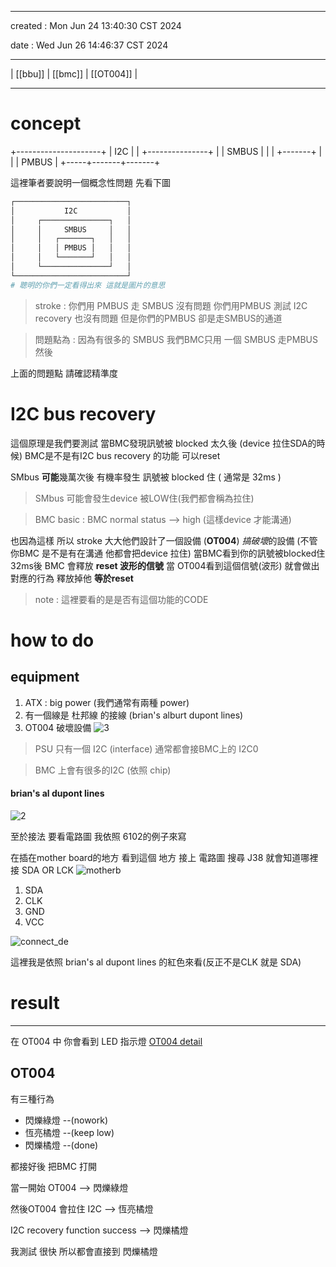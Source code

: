 -------------------------------------------------------------------------------
created	:	Mon Jun 24 13:40:30 CST 2024

date	:	Wed Jun 26 14:46:37 CST 2024

-------------------------------------------------------------------------------
| [[bbu]] | [[bmc]] | [[OT004]] |

-------------------------------------------------------------------------------
# concept #
+---------------------+
| I2C                 |
|     +---------------+
|     | SMBUS         |
|     |       +-------+
|     |       | PMBUS |
+-----+-------+-------+

這裡筆者要說明一個概念性問題
先看下圖
```bash			================start================
┌─────────────────────────┐
│           I2C           │
│     ┌───────────────┐   │
│     │     SMBUS     │   │
│     │   ┌───────┐   │   │
│     │   │ PMBUS │   │   │
│     │   └───────┘   │   │
│     └───────────────┘   │
└─────────────────────────┘
# 聰明的你們一定看得出來 這就是圖片的意思
```
> stroke : 你們用 PMBUS 走 SMBUS 沒有問題
> 你們用PMBUS 測試 I2C recovery 也沒有問題
> 但是你們的PMBUS 卻是走SMBUS的通道

> 問題點為 : 因為有很多的 SMBUS
> 我們BMC只用 一個 SMBUS 走PMBUS
> 然後

上面的問題點 請確認精準度

# I2C bus recovery #
這個原理是我們要測試
當BMC發現訊號被 blocked 太久後
(device 拉住SDA的時候)
BMC是不是有I2C bus recovery 的功能
可以reset

SMbus **可能**幾萬次後 有機率發生
訊號被  blocked 住 ( 通常是 32ms )

> SMbus 可能會發生device 被LOW住(我們都會稱為拉住)

> BMC basic : BMC normal status --> high (這樣device 才能溝通)

也因為這樣 所以 stroke 大大他們設計了一個設備 (**OT004**)
*搞破壞*的設備 (不管你BMC 是不是有在溝通 他都會把device 拉住)
當BMC看到你的訊號被blocked住32ms後
BMC 會釋放 **reset 波形的信號**
當 OT004看到這個信號(波形) 就會做出對應的行為 釋放掉他 **等於reset**
> note : 這裡要看的是是否有這個功能的CODE

# how to do #

## equipment ##
1. ATX :  big power (我們通常有兩種 power)
2. 有一個線是 杜邦線 的接線 (brian's alburt dupont lines)
3. OT004   破壞設備
![3](./pic/I2C_bus_recovery_de.jpg)

> PSU 只有一個 I2C (interface) 通常都會接BMC上的 I2C0

> BMC 上會有很多的I2C (依照 chip)


#### brian's al dupont lines  ####
![2](./pic/I2C_bus_recovery_brianlove.jpg)

至於接法 要看電路圖
我依照 6102的例子來寫

在插在mother board的地方
看到這個 地方 接上 電路圖
搜尋 J38 就會知道哪裡接 SDA OR LCK
![motherb](./pic/I2C_bus_recovery_motherboard.jpg)

1. SDA
2. CLK
3. GND
4. VCC

![connect_de](./pic/I2C_bus_recovery_connect.jpg)

這裡我是依照 brian's al dupont lines 的紅色來看(反正不是CLK 就是 SDA)

# result #
-------------------------------------------------------------------------------
在 OT004 中 你會看到 LED 指示燈
[OT004 detail](https://hackmd.io/@Josh-cpld/rk804uz2F)

## OT004 ##
有三種行為
+ 閃爍綠燈 --(nowork)
+ 恆亮橘燈 --(keep low)
+ 閃爍橘燈 --(done)


都接好後 把BMC 打開

當一開始 OT004 --> 閃爍綠燈

然後OT004 會拉住 I2C --> 恆亮橘燈

I2C recovery function success --> 閃爍橘燈

我測試 很快 所以都會直接到 閃爍橘燈
